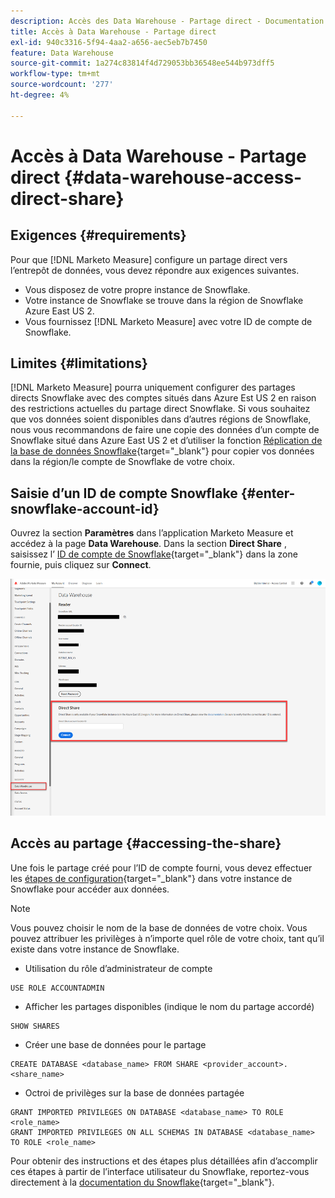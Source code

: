 ```yaml
---
description: Accès des Data Warehouse - Partage direct - Documentation du produit
title: Accès à Data Warehouse - Partage direct
exl-id: 940c3316-5f94-4aa2-a656-aec5eb7b7450
feature: Data Warehouse
source-git-commit: 1a274c83814f4d729053bb36548ee544b973dff5
workflow-type: tm+mt
source-wordcount: '277'
ht-degree: 4%

---
```


# Accès à Data Warehouse - Partage direct {#data-warehouse-access-direct-share}

## Exigences {#requirements}

Pour que [!DNL Marketo Measure] configure un partage direct vers l’entrepôt de données, vous devez répondre aux exigences suivantes.

* Vous disposez de votre propre instance de Snowflake.
* Votre instance de Snowflake se trouve dans la région de Snowflake Azure East US 2.
* Vous fournissez [!DNL Marketo Measure] avec votre ID de compte de Snowflake.

## Limites {#limitations}

[!DNL Marketo Measure] pourra uniquement configurer des partages directs Snowflake avec des comptes situés dans Azure Est US 2 en raison des restrictions actuelles du partage direct Snowflake. Si vous souhaitez que vos données soient disponibles dans d’autres régions de Snowflake, nous vous recommandons de faire une copie des données d’un compte de Snowflake situé dans Azure East US 2 et d’utiliser la fonction [Réplication de la base de données Snowflake](https://docs.snowflake.com/en/user-guide/database-replication-intro.html){target="_blank"} pour copier vos données dans la région/le compte de Snowflake de votre choix.

## Saisie d’un ID de compte Snowflake {#enter-snowflake-account-id}

Ouvrez la section **Paramètres** dans l’application Marketo Measure et accédez à la page **Data Warehouse**. Dans la section **Direct Share** , saisissez l’ [ ID de compte de Snowflake](https://docs.snowflake.com/en/user-guide/admin-account-identifier.html){target="_blank"} dans la zone fournie, puis cliquez sur **Connect**.

![](assets/data-warehouse-access-direct-share-1.png)

## Accès au partage {#accessing-the-share}

Une fois le partage créé pour l’ID de compte fourni, vous devez effectuer les [étapes de configuration](https://docs.snowflake.com/en/user-guide/data-share-consumers.html){target="_blank"} dans votre instance de Snowflake pour accéder aux données.

>[!NOTE]
>
>Vous pouvez choisir le nom de la base de données de votre choix. Vous pouvez attribuer les privilèges à n’importe quel rôle de votre choix, tant qu’il existe dans votre instance de Snowflake.

* Utilisation du rôle d’administrateur de compte

```
USE ROLE ACCOUNTADMIN
```

* Afficher les partages disponibles (indique le nom du partage accordé)

```
SHOW SHARES
```

* Créer une base de données pour le partage

```
CREATE DATABASE <database_name> FROM SHARE <provider_account>.<share_name>
```

* Octroi de privilèges sur la base de données partagée

```
GRANT IMPORTED PRIVILEGES ON DATABASE <database_name> TO ROLE <role_name>
GRANT IMPORTED PRIVILEGES ON ALL SCHEMAS IN DATABASE <database_name> TO ROLE <role_name>
```

Pour obtenir des instructions et des étapes plus détaillées afin d’accomplir ces étapes à partir de l’interface utilisateur du Snowflake, reportez-vous directement à la [documentation du Snowflake](https://docs.snowflake.com/en/user-guide/data-share-consumers.html){target="_blank"}.
